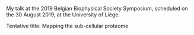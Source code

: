 My talk at the 2019 Belgian Biophysical Society Symposium, scheduled
on the 30 August 2019, at the University of Liège.

Tentative title: Mapping the sub-cellular proteome
